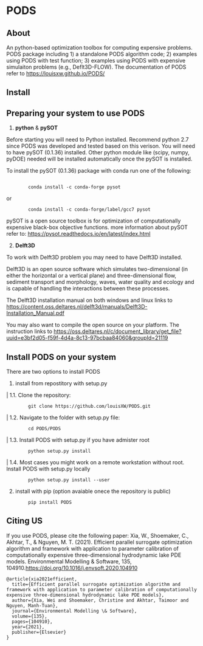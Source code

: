 # PODS

## About

An python-based optimization toolbox for computing expensive problems. PODS package including 1) a standalone PODS algorithm code; 2) examples using PODS with test function; 3) examples using PODS with expensive simulaiton problems (e.g., Deflt3D-FLOW). The documentation of PODS refer to https://louisxw.github.io/PODS/

## Install

Preparing your system to use PODS
------------------------------------

1. **python** & **pySOT**

Before starting you will need to Python installed. Recommend python 2.7 since PODS was developed and tested based on this verison.
You will need to have pySOT (0.1.36) installed. Other python module like (scipy, numpy, pyDOE) needed will be installed automatically once the pySOT is installed.

To install the pySOT (0.1.36) package with conda run one of the following:

```

		conda install -c conda-forge pysot
```
or
```
		conda install -c conda-forge/label/gcc7 pysot
```

pySOT is a open source toolbox is for optimization of computationally expensive black-box objective functions. 
more information about pySOT refer to: https://pysot.readthedocs.io/en/latest/index.html


2. **Delft3D**

To work with Delft3D problem you may need to have Delft3D installed.

Delft3D is an open source software which simulates two-dimensional (in either the horizontal or a vertical plane) and three-dimensional flow, sediment transport and morphology, waves, water quality and ecology and is capable of handling the interactions between these processes.

The Delft3D installation manual on both windows and linux links to https://content.oss.deltares.nl/delft3d/manuals/Delft3D-Installation_Manual.pdf

You may also want to compile the open source on your platform. The instruction links to https://oss.deltares.nl/c/document_library/get_file?uuid=e3bf2d05-f59f-4d4a-8c13-97bcbaa84060&groupId=21119


Install **PODS** on your system
----------------------------------
There are two options to install PODS

1. install from repostitory with setup.py

|  1.1. Clone the repository:

```	
		git clone https://github.com/louisXW/PODS.git
```

|  1.2. Navigate to the folder with setup.py file:
	
```	
		cd PODS/PODS
```

|  1.3. Install PODS with setup.py if you have admister root

```	
		python setup.py install		
```
|  1.4. Most cases you might work on a remote workstation without root. Install PODS with setup.py locally

```	
		python setup.py install --user
```
	
2. install with pip (option avaiable onece the repository is public)

```	
		pip install PODS	
```
	
## Citing US

If you use PODS, please cite the following paper: Xia, W., Shoemaker, C., Akhtar, T., & Nguyen, M. T. (2021). Efficient parallel surrogate optimization algorithm and framework with application to parameter calibration of computationally expensive three-dimensional hydrodynamic lake PDE models. Environmental Modelling & Software, 135, 104910.https://doi.org/10.1016/j.envsoft.2020.104910

```	
@article{xia2021efficient,
  title={Efficient parallel surrogate optimization algorithm and framework with application to parameter calibration of computationally expensive three-dimensional hydrodynamic lake PDE models},
  author={Xia, Wei and Shoemaker, Christine and Akhtar, Taimoor and Nguyen, Manh-Tuan},
  journal={Environmental Modelling \& Software},
  volume={135},
  pages={104910},
  year={2021},
  publisher={Elsevier}
}	
```

